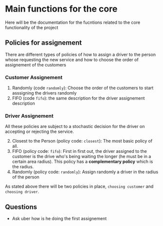 # Main functions for the core

Here will be the documentation for the fucntions related to the core functionality of the project

## Policies for assignement

There are different types of policies of how to assign a driver to the person whose requesting the new service and how to choose the order of assignement of the customers

### Customer Assignement

1. Randomly (code `randomly`): Choose the order of the customers to start asssigning the drivers randomly
2. FIFO (code `fifo`): the same description for the driver assignement description

### Driver Assignement
All these policies are subject to a stochastic decision for the driver on accepting or rejecting the service.

2. Closest to the Person (policy code: `closest`): The most basic policy of all.
1. FIFO (policy code: `fifo`): First in first out, the driver assigned to the customer is the drive who's being waiting the longer (he must be in a certain area radius). This policy has a **complementary policy** which is the radius.
3. Randomly (policy code: `randomly`): Assign randomly a driver in the radius of the person


As stated above there will be two policies in place, `choosing customer` and `choosing driver`.

## Questions

* Ask uber how is he doing the first assignement
